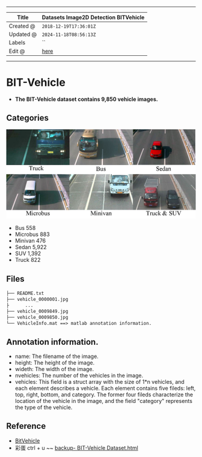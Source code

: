 -----

| Title     | Datasets Image2D Detection BITVehicle                 |
| --------- | ----------------------------------------------------- |
| Created @ | `2018-12-19T17:36:01Z`                                |
| Updated @ | `2024-11-18T08:56:13Z`                                |
| Labels    | \`\`                                                  |
| Edit @    | [here](https://github.com/junxnone/aiwiki/issues/246) |

-----

# BIT-Vehicle

  - **The BIT-Vehicle dataset contains 9,850 vehicle images.**

## Categories

![image](media/64c641c171e8681a5c8c2312d3ede70026937cfa.png)

  - Bus 558
  - Microbus 883
  - Minivan 476
  - Sedan 5,922
  - SUV 1,392
  - Truck 822

## Files

    ├── README.txt
    ├── vehicle_0000001.jpg
    ├      ...
    ├── vehicle_0009849.jpg
    ├── vehicle_0009850.jpg
    └── VehicleInfo.mat ==> matlab annotation information.

## Annotation information.

  - name: The filename of the image.
  - height: The height of the image.
  - wideth: The width of the image.
  - nvehicles: The number of the vehicles in the image.
  - vehicles: This field is a struct array with the size of 1\*n
    vehicles, and each element describes a vehicle. Each element
    contains five fileds: left, top, right, bottom, and category. The
    former four fileds characterize the location of the vehicle in the
    image, and the field "category" represents the type of the vehicle.

## Reference

  - [ BitVehicle](http://iitlab.bit.edu.cn/mcislab/vehicledb/)
  - 彩蛋 ctrl + u \~\~ [backup- BIT-Vehicle
    Dataset.html](https://github.com/zj2626/Vehicle_Type_Identification/blob/d7fa07cb687275da9a25157711d6f8e06fa0abfe/document/BIT-Vehicle%20Dataset.html)
